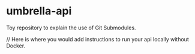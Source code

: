 # umbrella-api
Toy repository to explain the use of Git Submodules.

// Here is where you would add instructions to run your api locally without Docker. 
